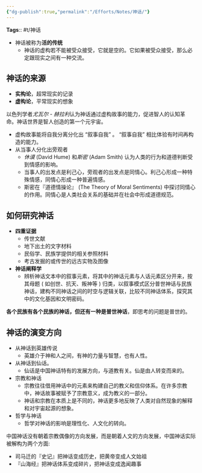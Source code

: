 ```yaml
---
{"dg-publish":true,"permalink":"/Efforts/Notes/神话/"}
---
```



**Tags**:: #t/神话 

- 神话被称为**活的传统**
	- 神话的虚构若不能被受众接受，它就是空的。它如果被受众接受，那么必定跟现实之间有一种交流。

## 神话的来源

- **实构论**，超常现实的记录
- **虚构论**，平常现实的想象

以色列学者*尤瓦尔 - 赫拉利*认为神话通过虚构故事的能力，促进智人的认知革命。神话世界是智人创造的第一个元宇宙。

- 虚构故事能将自我分离分化出 “叙事自我” 。 “叙事自我” 相比体验有时间再构造的能力。
- 从当事人分化出旁观者
	- *休谟* (David Hume) 和*斯密* (Adam Smith) 认为人类的行为和道德判断受到情感的影响。
	- 当事人的出发点是利己心，旁观者的出发点是同情心。利己心形成一种特殊情感，同情心形成一种普遍情感。
	- 斯密在『道德情操论』 (The Theory of Moral Sentiments) 中探讨同情心的作用。同情心是人类社会关系的基础并在社会中形成道德规范。

## 如何研究神话

- **四重证据**
	- 传世文献
	- 地下出土的文字材料
	- 民俗学、民族学提供的相关参照材料
	- 考古发掘的或传世的远古实物及图像
- **神话阐释学**
	- 辨析神话文本中的叙事元素，将其中的神话元素与人话元素区分开来，按其母题 ( 如创世、抗天、叛神等 ) 归类，以叙事模式区分普世神话与民族神话，建构不同神话之间的时空与逻辑关联，比较不同神话体系，探究其中的文化基因和文明密码。

**各个民族有各个民族的神话，但还有一种是普世神话**，即思考的问题是普世的。

## 神话的演变方向

- 从神话到英雄传说
	- 英雄介于神和人之间，有神的力量与智慧，也有人性。
- 从神话到仙话。
	- 仙话是中国神话特有的发展方向，与道教有关。仙是由人转变而来的。
- 宗教和神话
	- 宗教往往借用神话中的元素来构建自己的教义和信仰体系。在许多宗教中，神话故事被赋予了宗教意义，成为教义的一部分。
	- 神话和宗教在本质上是不同的，神话更多地反映了人类对自然现象的解释和对宇宙起源的想象。
- 哲学与神话
	- 哲学对神话的影响是理性化、人文化的转向。

中国神话没有朝着宗教偶像的方向发展，而是朝着人文的方向发展，中国神话实际被解构为两个方面:  

- 司马迁的『史记』把神话变成历史，把黄帝变成人文始祖
- 『山海经』把神话体系变成碎片，把神话变成逸闻趣事

